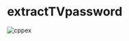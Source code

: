 # extractTVpassword
![cppex](https://github.com/vah13/extractTVpassword/blob/master/img/cpp_work_example.png?raw=true)
